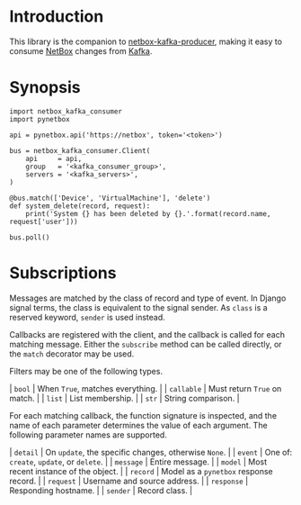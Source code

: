 # Introduction
This library is the companion to [netbox-kafka-producer](https://github.com/ebusto/netbox-kafka-producer), making it easy to consume [NetBox](https://github.com/digitalocean/netbox/) changes from [Kafka](https://kafka.apache.org/).

# Synopsis

```
import netbox_kafka_consumer
import pynetbox

api = pynetbox.api('https://netbox', token='<token>')

bus = netbox_kafka_consumer.Client(
    api     = api,
    group   = '<kafka_consumer_group>',
    servers = '<kafka_servers>',
)

@bus.match(['Device', 'VirtualMachine'], 'delete')
def system_delete(record, request):
    print('System {} has been deleted by {}.'.format(record.name, request['user']))

bus.poll()
```

# Subscriptions
Messages are matched by the class of record and type of event. In Django
signal terms, the class is equivalent to the signal sender. As `class` is a
reserved keyword, `sender` is used instead.

Callbacks are registered with the client, and the callback is called for each
matching message. Either the `subscribe` method can be called directly, or
the `match` decorator may be used.

Filters may be one of the following types.

| `bool`     | When `True`, matches everything. |
| `callable` | Must return `True` on match.     |
| `list`     | List membership.                 |
| `str`      | String comparison.               |

For each matching callback, the function signature is inspected, and the name
of each parameter determines the value of each argument. The following parameter
names are supported.

| `detail`   | On `update`, the specific changes, otherwise `None`. |
| `event`    | One of: `create`, `update`, or `delete`.             |
| `message`  | Entire message.                                      |
| `model`    | Most recent instance of the object.                  |
| `record`   | Model as a `pynetbox` response record.               |
| `request`  | Username and source address.                         |
| `response` | Responding hostname.                                 |
| `sender`   | Record class.                                        |
